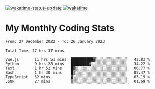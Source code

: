 [![wakatime-status-update](https://github.com/noopurphalak/noopurphalak/workflows/wakatime-status-update/badge.svg)](https://github.com/noopurphalak/noopurphalak/actions/workflows/main.yml)
[![wakatime](https://wakatime.com/badge/user/80ace140-ef40-4fdd-b8ed-f3be3d2e1aea.svg)](https://wakatime.com/@80ace140-ef40-4fdd-b8ed-f3be3d2e1aea)

# My Monthly Coding Stats

<!--START_SECTION:waka-->

```text
From: 27 December 2022 - To: 26 January 2023

Total Time: 27 hrs 37 mins

Vue.js       11 hrs 51 mins  ██████████▓░░░░░░░░░░░░░░   42.83 %
Python       9 hrs 28 mins   ████████▓░░░░░░░░░░░░░░░░   34.22 %
Text         1 hr 52 mins    █▓░░░░░░░░░░░░░░░░░░░░░░░   06.77 %
Bash         1 hr 30 mins    █▒░░░░░░░░░░░░░░░░░░░░░░░   05.47 %
TypeScript   52 mins         ▓░░░░░░░░░░░░░░░░░░░░░░░░   03.19 %
JSON         27 mins         ▒░░░░░░░░░░░░░░░░░░░░░░░░   01.69 %
```

<!--END_SECTION:waka-->
